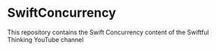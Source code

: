 # SwiftConcurrency
This repository contains the Swift Concurrency content of the Swiftful Thinking YouTube channel
